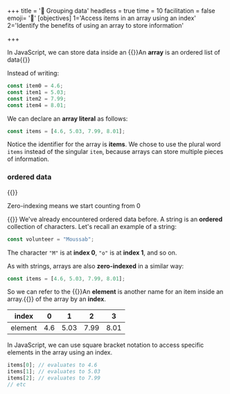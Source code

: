 +++
title = '📜 Grouping data'
headless = true
time = 10
facilitation = false
emoji= '🧩'
[objectives]
    1='Access items in an array using an index'
    2='Identify the benefits of using an array to store information'

+++

In JavaScript, we can store data inside an {{<tooltip title="array">}}An **array** is an ordered list of data{{</tooltip>}}

Instead of writing:

```js
const item0 = 4.6;
const item1 = 5.03;
const item2 = 7.99;
const item4 = 8.01;
```

We can declare an **array literal** as follows:

```js
const items = [4.6, 5.03, 7.99, 8.01];
```

Notice the identifier for the array is **items**. We chose to use the plural word `items` instead of the singular `item`, because arrays can store multiple pieces of information.

### ordered data

{{<note type="tip" title="Recall">}}

Zero-indexing means we start counting from 0

{{</note>}}
We've already encountered ordered data before. A string is an **ordered** collection of characters. Let's recall an example of a string:

```js
const volunteer = "Moussab";
```

The character `"M"` is at **index 0**, `"o"` is at **index 1**, and so on.

As with strings, arrays are also **zero-indexed** in a similar way:

```js
const items = [4.6, 5.03, 7.99, 8.01];
```

So we can refer to the {{<tooltip title="elements">}}An **element** is another name for an item inside an array.{{</tooltip>}} of the array by an **index**.

|  index  |  0  |  1   | 2    | 3    |
| :-----: | :-: | :--: | ---- | ---- |
| element | 4.6 | 5.03 | 7.99 | 8.01 |

In JavaScript, we can use square bracket notation to access specific elements in the array using an index.

```js
items[0]; // evaluates to 4.6
items[1]; // evaluates to 5.03
items[2]; // evaluates to 7.99
// etc
```

